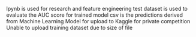 Ipynb is used for research and feature engineering 
test dataset is used to evaluate the AUC score for trained model
csv is the predictions derived from Machine Learning Model for upload to Kaggle for private competition
Unable to upload training dataset due to size of file
